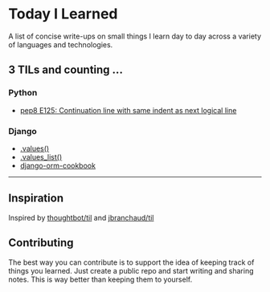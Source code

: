 # Today I Learned
A list of concise write-ups on small things I learn day to day across a
variety of languages and technologies.

3 TILs and counting ...
---
### Python
- [pep8 E125: Continuation line with same indent as next logical line](python/pep8-e125.md)

### Django
- [.values()](django/values.md)
- [.values_list()](django/values-list.md)
- [django-orm-cookbook](django/django-orm-cookbook.md)
---
## Inspiration
Inspired by [thoughtbot/til](https://github.com/thoughtbot/til) and [jbranchaud/til](https://github.com/jbranchaud/til)

## Contributing
The best way you can contribute is to support the idea of keeping track of things you learned. Just create a public repo and start writing and sharing notes. This is way better than keeping them to yourself.